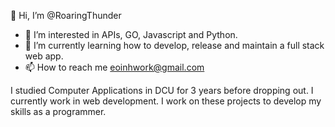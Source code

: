👋 Hi, I’m @RoaringThunder
- 👀 I’m interested in APIs, GO, Javascript and Python.
- 🌱 I’m currently learning how to develop, release and maintain a full stack web app.
- 📫 How to reach me eoinhwork@gmail.com

I studied Computer Applications in DCU for 3 years before dropping out. I currently work in web development. I work on these projects to develop my skills as a programmer.

<!---
RoaringThunder/RoaringThunder is a ✨ special ✨ repository because its `README.md` (this file) appears on your GitHub profile.
You can click the Preview link to take a look at your changes.
--->
